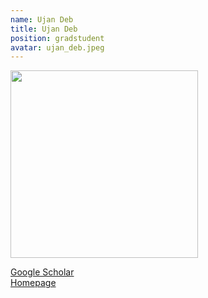 ```yaml
---
name: Ujan Deb
title: Ujan Deb
position: gradstudent
avatar: ujan_deb.jpeg
---
```


<img width="300" src="{{site.baseurl}}/images/people/{{page.avatar}}" data-action="zoom">

<i class="fa fa-bar-chart"></i> [Google Scholar](https://scholar.google.com/citations?user=IzisrmcAAAAJ&hl=en)
<br>
<i class="fa fa-home"></i> [Homepage](https://tatami-galaxy.github.io/)
